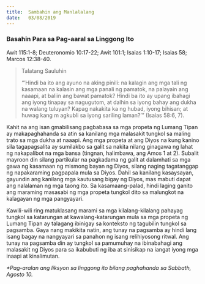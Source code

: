 ```yaml
---
title:  Sambahin ang Manlalalang
date:   03/08/2019
---
```


### Basahin Para sa Pag-aaral sa Linggong Ito
Awit 115:1-8; Deuteronomio 10:17-22; Awit 101:1; Isaias 1:10-17; Isaias 58; Marcos 12:38-40.

> <p>Talatang Sauluhin</p>
> “’Hindi ba ito ang ayuno na aking pinili: na kalagin ang mga tali ng kasamaan na kalasin ang mga panali ng pamatok, na palayain ang naaapi, at baliin ang bawat pamatok? Hindi ba ito ay upang ibahagi ang iyong tinapay sa nagugutom, at dalhin sa iyong bahay ang dukha na walang tuluyan? Kapag nakakita ka ng hubad, iyong bihisan; at huwag kang m agkubli sa iyong sariling laman?’” (Isaias 58:6, 7).

Kahit na ang isan gmabilisang pagbabasa sa mga propeta ng Lumang Tipan ay makapaghahanda sa atin sa kanilang mga malasakit tungkol sa maling trato sa mga dukha at naaapi. Ang mga propeta at ang Diyos na kung kanino sila tagapagsalita ay sumilakbo sa galit sa nakita nilang ginagawa ng lahat ng nakapalibot na mga bansa (tingnan, halimbawa, ang Amos 1 at 2). Subalit mayroon din silang partikular na pagkadama ng galit at dalamhati sa mga gawa ng kasamaan ng mismong bayan ng Diyos, silang naging tagatanggap ng napakaraming pagpapala mula sa Diyos. Dahil sa kanilang kasaysayan, gayundin ang kanilang mga kautusang bigay ng Diyos, mas mabuti dapat ang nalalaman ng mga taong ito. Sa kasamaang-palad, hindi laging ganito ang maraming masasabi ng mga propeta tungkol dito sa malungkot na kalagayan ng mga pangyayari.

Kawili-wili ring matuklasang marami sa mga kilalang-kilalang pahayag tungkol sa katarungan at kawalang-katarungan mula sa mga propeta ng Lumang Tipan ay talagang ibinigay sa konteksto ng tagubilin tungkol sa pagsamba. Gaya nang makikita natin, ang tunay na pagsamba ay hindi lang isang bagay na nangyayari sa panahon ng isang relihiyosong ritwal. Ang tunay na pagsamba din ay tungkol sa pamumuhay na ibinabahagi ang malasakit ng Diyos para sa ikabubuti ng iba at sinisikap na iangat iyong mga inaapi at kinalimutan.

_*Pag-aralan ang liksyon sa linggong ito bilang paghahanda sa Sabbath, Agosto 10._
